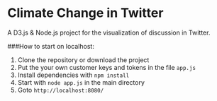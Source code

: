 # Climate Change in Twitter

A D3.js & Node.js project for the visualization of discussion in Twitter.

###How to start on localhost:
1. Clone the repository or download the project
2. Put the your own customer keys and tokens in the file `app.js`
3. Install dependencies with `npm install`
4. Start with `node app.js` in the main directory
5. Goto `http://localhost:8080/`
